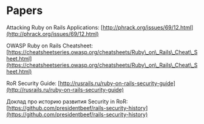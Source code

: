 # Papers

Attacking Ruby on Rails Applications: [http://phrack.org/issues/69/12.html](http://phrack.org/issues/69/12.html)

OWASP Ruby on Rails Cheatsheet: [https://cheatsheetseries.owasp.org/cheatsheets/Ruby\_on\_Rails\_Cheat\_Sheet.html](https://cheatsheetseries.owasp.org/cheatsheets/Ruby\_on\_Rails\_Cheat\_Sheet.html)

RoR Security Guide: [http://rusrails.ru/ruby-on-rails-security-guide](http://rusrails.ru/ruby-on-rails-security-guide)

Доклад про историю развития Security in RoR: [https://github.com/presidentbeef/rails-security-history](https://github.com/presidentbeef/rails-security-history)
